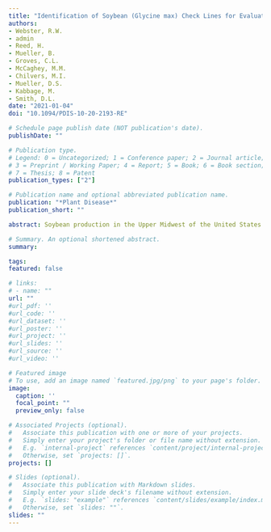 ```yaml
---
title: "Identification of Soybean (Glycine max) Check Lines for Evaluating Genetic Resistance to Sclerotinia Stem Rot"
authors:
- Webster, R.W.
- admin
- Reed, H.
- Mueller, B.
- Groves, C.L.
- McCaghey, M.M.
- Chilvers, M.I.
- Mueller, D.S.
- Kabbage, M.
- Smith, D.L.
date: "2021-01-04"
doi: "10.1094/PDIS-10-20-2193-RE"

# Schedule page publish date (NOT publication's date).
publishDate: ""

# Publication type.
# Legend: 0 = Uncategorized; 1 = Conference paper; 2 = Journal article;
# 3 = Preprint / Working Paper; 4 = Report; 5 = Book; 6 = Book section;
# 7 = Thesis; 8 = Patent
publication_types: ["2"]

# Publication name and optional abbreviated publication name.
publication: "*Plant Disease*"
publication_short: ""

abstract: Soybean production in the Upper Midwest of the United States is affected by Sclerotinia stem rot (SSR) caused by the fungal pathogen *Sclerotinia sclerotiorum*, and genetic resistance is an important management strategy for this disease. However, assessing genetic resistance to *S. sclerotiorum* is challenging, because a standardized method to examine resistance across genotypes is lacking. Using a panel of nine diverse *S. sclerotiorum* isolates, four soybean lines were assessed for reproducible responses to *S. sclerotiorum* infection. Significant differences in SSR severity were found across isolates (P < 0.01) and soybean lines (P < 0.01), including one susceptible, two moderately resistant, and one highly resistant line. These four validated lines were used to screen 11 other soybean genotypes to evaluate their resistance levels, and significant differences were found across genotypes (P < 0.01). Among these 11 genotypes, five commercial and public cultivars displayed high resistance and were assessed in field studies across the Upper Midwest growing region for their response to SSR and yield. These five cultivars resulted in low disease levels (P < 0.01) in the field which were consistent with greenhouse experiments. Yield was significantly different in fields with disease present (P < 0.01) and disease absent (P < 0.01), and the order of cultivar performance was consistent between environments where disease was present or absent suggesting resistance prevented yield loss to disease. This study suggests the use of a soybean check panel can accurately assess SSR resistance in soybean germplasm and aid in breeding and commercial soybean development.

# Summary. An optional shortened abstract.
summary: 

tags:
featured: false

# links:
# - name: ""
url: ""
#url_pdf: ''
#url_code: ''
#url_dataset: ''
#url_poster: ''
#url_project: ''
#url_slides: ''
#url_source: ''
#url_video: ''

# Featured image
# To use, add an image named `featured.jpg/png` to your page's folder. 
image:
  caption: ''
  focal_point: ""
  preview_only: false

# Associated Projects (optional).
#   Associate this publication with one or more of your projects.
#   Simply enter your project's folder or file name without extension.
#   E.g. `internal-project` references `content/project/internal-project/index.md`.
#   Otherwise, set `projects: []`.
projects: []

# Slides (optional).
#   Associate this publication with Markdown slides.
#   Simply enter your slide deck's filename without extension.
#   E.g. `slides: "example"` references `content/slides/example/index.md`.
#   Otherwise, set `slides: ""`.
slides: ""
---
```


